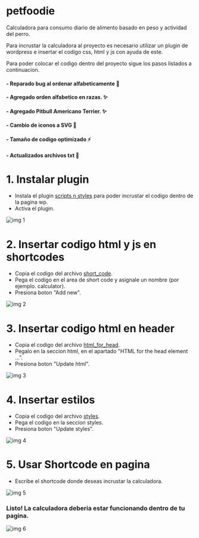 # petfoodie
Calculadora para consumo diario de alimento basado en peso y actividad del perro.

Para incrustar la calculadora al proyecto es necesario utilizar un plugin de wordpress e insertar el codigo css, html y js con ayuda de este.

Para poder colocar el codigo dentro del proyecto sigue los pasos listados a continuacion.

#### - Reparado bug al ordenar alfabeticamente :bug:
#### - Agregado orden alfabetico en razas. :sparkles:
#### - Agregado Pitbull Americano Terrier. :sparkles:
#### - Cambio de iconos a SVG :bento:
#### - Tamaño de codigo optimizado :zap:
#### - Actualizados archivos txt :pencil:

# 1. Instalar plugin

* Instala el plugin [scripts n styles](https://wordpress.org/plugins/scripts-n-styles/) para poder incrustar el codigo dentro de la pagina wp. 
* Activa el plugin.

<img src="https://i.imgur.com/0oRcZvA.png"
     alt="img 1"/>

# 2. Insertar codigo html y js en shortcodes

*  Copia el codigo del archivo [short_code](https://github.com/David1906/petfoodie/blob/master/short_code).
*  Pega el codigo en el area de short code y asignale un nombre (por ejemplo. calculator).
* Presiona boton "Add new".

<img src="https://i.imgur.com/1PfBrIf.png"
     alt="img 2"/>

# 3. Insertar codigo html en header

* Copia el codigo del archivo [html_for_head](https://github.com/David1906/petfoodie/blob/master/html_for_head).
* Pegalo en la seccion html, en el apartado "HTML for the head element ...".
* Presiona boton "Update html".

<img src="https://i.imgur.com/WAHSjVk.png"
     alt="img 3"/>

# 4. Insertar estilos

* Copia el codigo del archivo [styles](https://github.com/David1906/petfoodie/blob/master/styles).
* Pega el codigo en la seccion styles.
* Presiona boton "Update styles".

<img src="https://i.imgur.com/oemDg7w.png"
     alt="img 4"/>

# 5. Usar Shortcode en pagina

* Escribe el shortcode donde deseas incrustar la calculadora.

<img src="https://i.imgur.com/ObHCXtK.png"
     alt="img 5"/>

### Listo! La calculadora deberia estar funcionando dentro de tu pagina.

<img src="https://i.imgur.com/z8MUwcF.png"
     alt="img 6"/>
